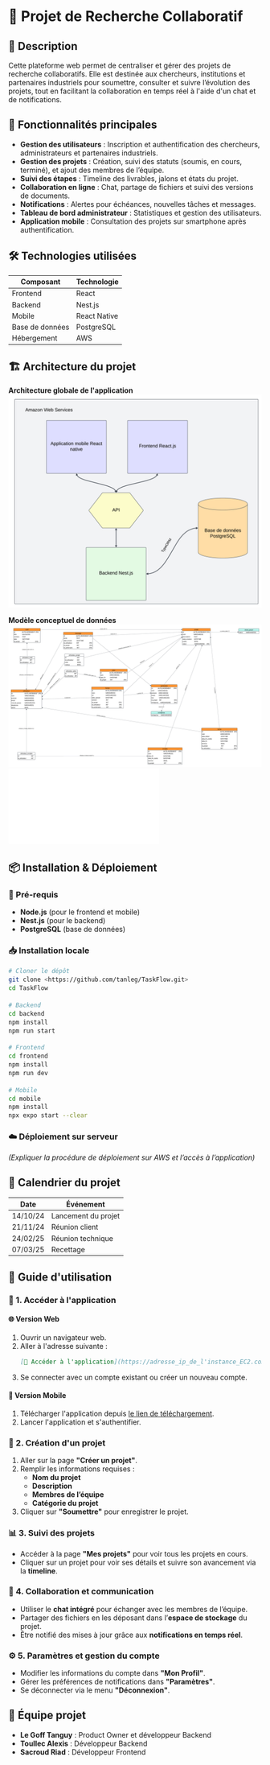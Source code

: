# 📌 Projet de Recherche Collaboratif

## 📖 Description
Cette plateforme web permet de centraliser et gérer des projets de recherche collaboratifs. Elle est destinée aux chercheurs, institutions et partenaires industriels pour soumettre, consulter et suivre l’évolution des projets, tout en facilitant la collaboration en temps réel à l'aide d'un chat et de notifications.

## 🚀 Fonctionnalités principales
- **Gestion des utilisateurs** : Inscription et authentification des chercheurs, administrateurs et partenaires industriels.
- **Gestion des projets** : Création, suivi des statuts (soumis, en cours, terminé), et ajout des membres de l’équipe.
- **Suivi des étapes** : Timeline des livrables, jalons et états du projet.
- **Collaboration en ligne** : Chat, partage de fichiers et suivi des versions de documents.
- **Notifications** : Alertes pour échéances, nouvelles tâches et messages.
- **Tableau de bord administrateur** : Statistiques et gestion des utilisateurs.
- **Application mobile** : Consultation des projets sur smartphone après authentification.

## 🛠️ Technologies utilisées
| Composant | Technologie |
|-----------|------------|
| Frontend | React |
| Backend  | Nest.js |
| Mobile   | React Native |
| Base de données | PostgreSQL |
| Hébergement | AWS |

## 🏗️ Architecture du projet

**Architecture globale de l'application**  
![Schéma de l’architecture](/resources/architecture_TaskFlow.png)

**Modèle conceptuel de données**  
![Schéma du MCD](/resources/MCD_Taskflow.png)  
![Télécharger le MCD](/resources/architecture_TaskFlow.mcd)

## 📦 Installation & Déploiement

### 🔧 Pré-requis
- **Node.js** (pour le frontend et mobile)
- **Nest.js** (pour le backend)
- **PostgreSQL** (base de données)

### 📥 Installation locale
```bash
# Cloner le dépôt
git clone <https://github.com/tanleg/TaskFlow.git>
cd TaskFlow

# Backend
cd backend
npm install
npm run start

# Frontend
cd frontend
npm install
npm run dev

# Mobile
cd mobile
npm install
npx expo start --clear
```

### ☁️ Déploiement sur serveur
*(Expliquer la procédure de déploiement sur AWS et l’accès à l’application)*


## 📅 Calendrier du projet
| Date | Événement |
|------|----------|
| 14/10/24 | Lancement du projet |
| 21/11/24 | Réunion client |
| 24/02/25 | Réunion technique |
| 07/03/25 | Recettage |

## 📄 Guide d'utilisation
### 🚀 1. Accéder à l'application  
#### 🌐 Version Web  
1. Ouvrir un navigateur web.  
2. Aller à l'adresse suivante :  
   ```markdown
   [🔗 Accéder à l'application](https://adresse_ip_de_l'instance_EC2.com)
3. Se connecter avec un compte existant ou créer un nouveau compte.  

#### 📱 Version Mobile  
1. Télécharger l'application depuis [le lien de téléchargement](https://ton-site.com/download).  
2. Lancer l'application et s'authentifier.  

### 📝 2. Création d'un projet  
1. Aller sur la page **"Créer un projet"**.  
2. Remplir les informations requises :  
   - **Nom du projet**  
   - **Description**  
   - **Membres de l’équipe**  
   - **Catégorie du projet**  
3. Cliquer sur **"Soumettre"** pour enregistrer le projet.  

### 📊 3. Suivi des projets  
- Accéder à la page **"Mes projets"** pour voir tous les projets en cours.  
- Cliquer sur un projet pour voir ses détails et suivre son avancement via la **timeline**.  

### 💬 4. Collaboration et communication  
- Utiliser le **chat intégré** pour échanger avec les membres de l’équipe.  
- Partager des fichiers en les déposant dans l’**espace de stockage** du projet.  
- Être notifié des mises à jour grâce aux **notifications en temps réel**.  

### ⚙️ 5. Paramètres et gestion du compte  
- Modifier les informations du compte dans **"Mon Profil"**.  
- Gérer les préférences de notifications dans **"Paramètres"**.  
- Se déconnecter via le menu **"Déconnexion"**.  

## 👥 Équipe projet
- **Le Goff Tanguy** : Product Owner et développeur Backend
- **Toullec Alexis** : Développeur Backend
- **Sacroud Riad** : Développeur Frontend